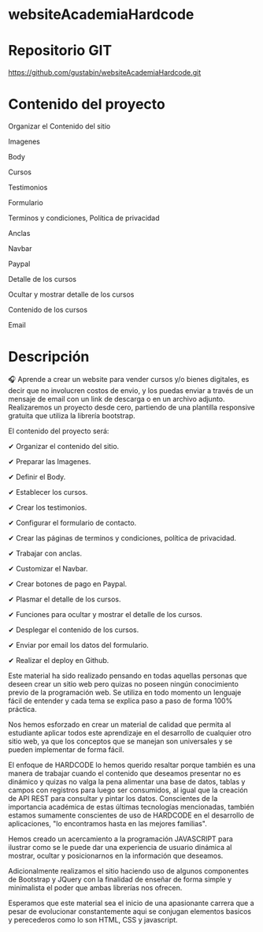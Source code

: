 ﻿# websiteAcademiaHardcode

# Repositorio GIT

https://github.com/gustabin/websiteAcademiaHardcode.git

# Contenido del proyecto

Organizar el Contenido del sitio

Imagenes

Body

Cursos

Testimonios

Formulario

Terminos y condiciones, Política de privacidad

Anclas

Navbar

Paypal

Detalle de los cursos

Ocultar y mostrar detalle de los cursos

Contenido de los cursos

Email



# Descripción

🎧 Aprende a crear un website para vender cursos y/o bienes digitales, es decir que no involucren costos de envio, y los puedas enviar a través de un mensaje de email con un link de descarga o en un archivo adjunto.
Realizaremos un proyecto desde cero, partiendo de una plantilla responsive gratuita que utiliza la librería bootstrap.

El contenido del proyecto será:

✔ Organizar el contenido del sitio.

✔ Preparar las Imagenes.

✔ Definir el Body.

✔ Establecer los cursos.

✔ Crear los testimonios.

✔ Configurar el formulario de contacto.

✔ Crear las páginas de terminos y condiciones, política de privacidad.

✔ Trabajar con anclas.

✔ Customizar el Navbar.

✔ Crear botones de pago en Paypal.

✔ Plasmar el detalle de los cursos.

✔ Funciones para ocultar y mostrar el detalle de los cursos.

✔ Desplegar el contenido de los cursos.

✔ Enviar por email los datos del formulario.

✔ Realizar el deploy en Github.


Este material ha sido realizado pensando en todas aquellas personas que deseen crear un sitio web pero quizas no poseen ningún conocimiento previo de la programación web. Se utiliza en todo momento un lenguaje fácil de entender y cada tema se explica paso a paso de forma 100% práctica.

Nos hemos esforzado en crear un material de calidad que permita al estudiante aplicar todos este aprendizaje en el desarrollo de cualquier otro sitio web, ya que los conceptos que se manejan son universales y se pueden implementar de forma fácil.

El enfoque de HARDCODE lo hemos querido resaltar porque también es una manera de trabajar cuando el contenido que deseamos presentar no es dinámico y quizas no valga la pena alimentar una base de datos, tablas y campos con registros para luego ser consumidos, al igual que la creación de API REST para consultar y pintar los datos. Conscientes de la importancia académica de estas últimas tecnologías mencionadas, también estamos sumamente conscientes de uso de HARDCODE en el desarrollo de aplicaciones, "lo encontramos hasta en las mejores familias".

Hemos creado un acercamiento a la programación JAVASCRIPT para ilustrar como se le puede dar una experiencia de usuario dinámica al mostrar, ocultar y posicionarnos en la información que deseamos.

Adicionalmente realizamos el sitio haciendo uso de algunos componentes de Bootstrap y JQuery con la finalidad de enseñar de forma simple y minimalista el poder que ambas librerías nos ofrecen.

Esperamos que este material sea el inicio de una apasionante carrera que a pesar de evolucionar constantemente aqui se conjugan elementos basicos y perecederos como lo son HTML, CSS y javascript.

